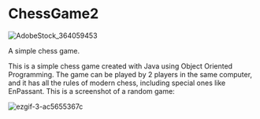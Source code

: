 # ChessGame2
![AdobeStock_364059453](https://github.com/Albionii/ChessGame/assets/118879376/cb780fcc-bf09-44ee-8ff3-2a625d5ba5df)

A simple chess game.

This is a simple chess game created with Java using Object Oriented Programming. The game can be played by 2 players in the same computer, and it has all the rules of modern chess, including special ones like EnPassant. This is a screenshot of a random game: 

![ezgif-3-ac5655367c](https://github.com/Albionii/ChessGame/assets/118879376/66787ca1-c6da-48a6-a847-b6a8218def8f)


